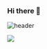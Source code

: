 ### Hi there 👋


![header](https://capsule-render.vercel.app/api?type=Waving&text=Jiyoung's%20GitHub&fontSize=30&color=auto&fontColor=4d6c99)

<a href="https://summerbook.tistory.com/" target="_blank"><img src="https://img.shields.io/badge/TSTORY-FF4785?style=plastic&logo=tistory&logoColor=ffe6f7"/></a>

  
<!--
**bvnohz/bvnohz** is a ✨ _special_ ✨ repository because its `README.md` (this file) appears on your GitHub profile.

Here are some ideas to get you started:

- 🔭 I’m currently working on ...
- 🌱 I’m currently learning ...
- 👯 I’m looking to collaborate on ...
- 🤔 I’m looking for help with ...
- 💬 Ask me about ...
- 📫 How to reach me: ...
- 😄 Pronouns: ...
- ⚡ Fun fact: ...
-->
